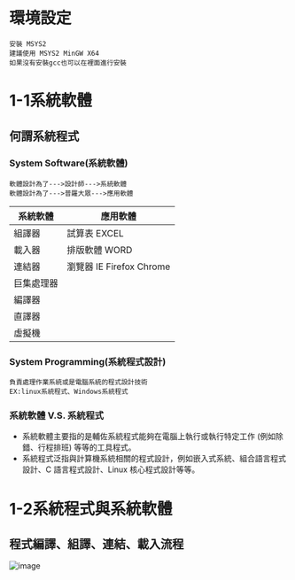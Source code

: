 # 環境設定
```
安裝 MSYS2
建議使用 MSYS2 MinGW X64
如果沒有安裝gcc也可以在裡面進行安裝
```
# 1-1系統軟體
## 何謂系統程式

### System Software(系統軟體)
```
軟體設計為了--->設計師--->系統軟體
軟體設計為了--->普羅大眾--->應用軟體
```
系統軟體                       |應用軟體     
-----------------------------|-----------------------------
組譯器 | 試算表 EXCEL
載入器 | 排版軟體 WORD
連結器 | 瀏覽器 IE Firefox Chrome
巨集處理器 | 
編譯器 | 
直譯器 | 
虛擬機 | 
### System Programming(系統程式設計)
```
負責處理作業系統或是電腦系統的程式設計技術
EX:linux系統程式、Windows系統程式
```
### 系統軟體 V.S. 系統程式
* 系統軟體主要指的是輔佐系統程式能夠在電腦上執行或執行特定工作 (例如除錯、行程排班) 等等的工具程式。
* 系統程式泛指與計算機系統相關的程式設計，例如嵌入式系統、組合語言程式設計、C 語言程式設計、Linux 核心程式設計等等。

# 1-2系統程式與系統軟體 

## 程式編譯、組譯、連結、載入流程
![image](https://user-images.githubusercontent.com/81726807/173243945-e3b4d814-efab-42c7-8cd6-7250d522a4ce.png)



